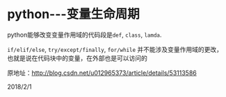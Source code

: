 # python---变量生命周期

python能够改变变量作用域的代码段是`def`, `class`, `lamda`.  

`if/elif/else`, `try/except/finally`, `for/while` 并不能涉及变量作用域的更改，也就是说在代码块中的变量，在外部也是可以访问的  


原地址：http://blog.csdn.net/u012965373/article/details/53113586  


2018/2/1  
